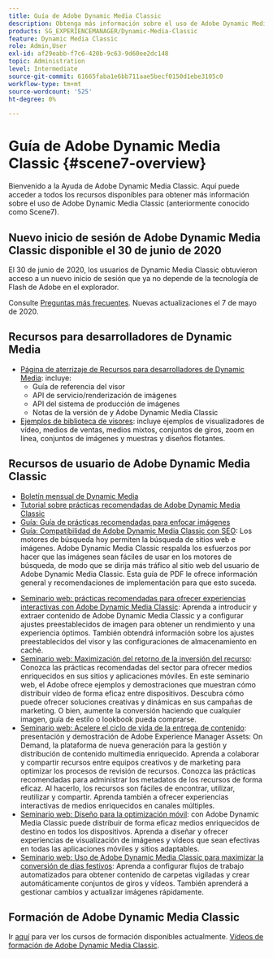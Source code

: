 ```yaml
---
title: Guía de Adobe Dynamic Media Classic
description: Obtenga más información sobre el uso de Adobe Dynamic Media Classic AEM para administrar vídeos, diseños flotantes y mucho más con documentos de Cloud Service de la aplicación de la aplicación de la manera más sencilla.
products: SG_EXPERIENCEMANAGER/Dynamic-Media-Classic
feature: Dynamic Media Classic
role: Admin,User
exl-id: af29eabb-f7c6-420b-9c63-9d60ee2dc148
topic: Administration
level: Intermediate
source-git-commit: 61665faba1e6bb711aae5becf0150d1ebe3105c0
workflow-type: tm+mt
source-wordcount: '525'
ht-degree: 0%

---
```


# Guía de Adobe Dynamic Media Classic {#scene7-overview}

Bienvenido a la Ayuda de Adobe Dynamic Media Classic. Aquí puede acceder a todos los recursos disponibles para obtener más información sobre el uso de Adobe Dynamic Media Classic (anteriormente conocido como Scene7).

## Nuevo inicio de sesión de Adobe Dynamic Media Classic disponible el 30 de junio de 2020

El 30 de junio de 2020, los usuarios de Dynamic Media Classic obtuvieron acceso a un nuevo inicio de sesión que ya no depende de la tecnología de Flash de Adobe en el explorador.

Consulte [Preguntas más frecuentes](new-ui-2020.md). Nuevas actualizaciones el 7 de mayo de 2020.

## Recursos para desarrolladores de Dynamic Media

* [Página de aterrizaje de Recursos para desarrolladores de Dynamic Media](https://experienceleague.adobe.com/en/docs/dynamic-media-developer-resources): incluye:
   * Guía de referencia del visor
   * API de servicio/renderización de imágenes
   * API del sistema de producción de imágenes
   * Notas de la versión de y Adobe Dynamic Media Classic
* [Ejemplos de biblioteca de visores](https://landing.adobe.com/en/na/dynamic-media/ctir-2755/live-demos.html): incluye ejemplos de visualizadores de vídeo, medios de ventas, medios mixtos, conjuntos de giros, zoom en línea, conjuntos de imágenes y muestras y diseños flotantes.

## Recursos de usuario de Adobe Dynamic Media Classic

* [Boletín mensual de Dynamic Media](dynamic-media-newsletter.md)
* [Tutorial sobre prácticas recomendadas de Adobe Dynamic Media Classic](https://experienceleague.adobe.com/en/docs/experience-manager-learn/dynamic-media-classic-tutorial/overview)
* [Guía: Guía de prácticas recomendadas para enfocar imágenes](/help/using/assets/s7_sharpening_images.pdf)
* [Guía: Compatibilidad de Adobe Dynamic Media Classic con SEO](/help/using/assets/s7_seo.pdf): Los motores de búsqueda hoy permiten la búsqueda de sitios web e imágenes. Adobe Dynamic Media Classic respalda los esfuerzos por hacer que las imágenes sean fáciles de usar en los motores de búsqueda, de modo que se dirija más tráfico al sitio web del usuario de Adobe Dynamic Media Classic. Esta guía de PDF le ofrece información general y recomendaciones de implementación para que esto suceda.
<!-- * [Webinar: Best Practices for Responsive Design](http://offers.adobe.com/en/na/marketing/landings/_40458_responsive_design_live_on_demand_webinar.html): Learn practical tips on how to improve your mobile strategy. See real-world examples of responsive design in action. Create one primary asset that works across multiple devices and increase mobile performance by dynamically changing the resolution of images or the orientation of images for portrait or landscape displays. Learn how to also dynamically crop, scale, or resize images. -->
* [Seminario web: prácticas recomendadas para ofrecer experiencias interactivas con Adobe Dynamic Media Classic](https://seminars.adobeconnect.com/p7wb8ej3u6d/): Aprenda a introducir y extraer contenido de Adobe Dynamic Media Classic y a configurar ajustes preestablecidos de imagen para obtener un rendimiento y una experiencia óptimos. También obtendrá información sobre los ajustes preestablecidos del visor y las configuraciones de almacenamiento en caché.
* [Seminario web: Maximización del retorno de la inversión del recurso](https://adobecustomersuccess.adobeconnect.com/p5ar3hfrrec/?launcher=false&amp;fcsContent=true&amp;pbMode=normal&amp;proto=true): Conozca las prácticas recomendadas del sector para ofrecer medios enriquecidos en sus sitios y aplicaciones móviles. En este seminario web, el Adobe ofrece ejemplos y demostraciones que muestran cómo distribuir vídeo de forma eficaz entre dispositivos. Descubra cómo puede ofrecer soluciones creativas y dinámicas en sus campañas de marketing. O bien, aumente la conversión haciendo que cualquier imagen, guía de estilo o lookbook pueda comprarse.
* [Seminario web: Acelere el ciclo de vida de la entrega de contenido](https://adobecustomersuccess.adobeconnect.com/p88ducm9pqv/): presentación y demostración de Adobe Experience Manager Assets: On Demand, la plataforma de nueva generación para la gestión y distribución de contenido multimedia enriquecido. Aprenda a colaborar y compartir recursos entre equipos creativos y de marketing para optimizar los procesos de revisión de recursos. Conozca las prácticas recomendadas para administrar los metadatos de los recursos de forma eficaz. Al hacerlo, los recursos son fáciles de encontrar, utilizar, reutilizar y compartir. Aprenda también a ofrecer experiencias interactivas de medios enriquecidos en canales múltiples.
* [Seminario web: Diseño para la optimización móvil](https://adobecustomersuccess.adobeconnect.com/p6oqd3wydif/?launcher=false&amp;fcsContent=true&amp;pbMode=normal&amp;proto=true): con Adobe Dynamic Media Classic puede distribuir de forma eficaz medios enriquecidos de destino en todos los dispositivos. Aprenda a diseñar y ofrecer experiencias de visualización de imágenes y vídeos que sean efectivas en todas las aplicaciones móviles y sitios adaptables.
* [Seminario web: Uso de Adobe Dynamic Media Classic para maximizar la conversión de días festivos](https://adobecustomersuccess.adobeconnect.com/p32n1yr85c9/?proto=true): Aprenda a configurar flujos de trabajo automatizados para obtener contenido de carpetas vigiladas y crear automáticamente conjuntos de giros y vídeos. También aprenderá a gestionar cambios y actualizar imágenes rápidamente.

## Formación de Adobe Dynamic Media Classic

Ir [aquí](https://learning.adobe.com/catalog.html#product=adobe-scene7) para ver los cursos de formación disponibles actualmente.
[Vídeos de formación de Adobe Dynamic Media Classic](/help/using/training-videos.md).
